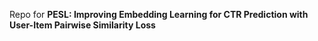 Repo for **PESL: Improving Embedding Learning for CTR Prediction with User-Item Pairwise Similarity Loss**


